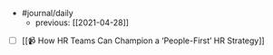 - #journal/daily 
	- previous: [[2021-04-28]]
- [ ] [[📹 How HR Teams Can Champion a ‘People-First’ HR Strategy]]